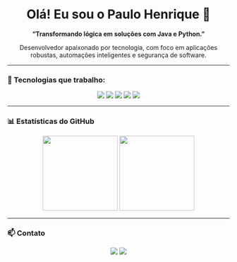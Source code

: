 <h1 align="center">Olá! Eu sou o Paulo Henrique 👋</h1>

<p align="center">
  <b>“Transformando lógica em soluções com Java e Python.”</b>
</p>

<p align="center">
  Desenvolvedor apaixonado por tecnologia, com foco em aplicações robustas, automações inteligentes e segurança de software.
</p>

---

### 🚀 Tecnologias que trabalho:

<div align="center">
  <img src="https://img.shields.io/badge/Java-ED8B00?style=for-the-badge&logo=java&logoColor=white"/>
  <img src="https://img.shields.io/badge/Python-3670A0?style=for-the-badge&logo=python&logoColor=yellow"/>
  <img src="https://img.shields.io/badge/HTML5-E34F26?style=for-the-badge&logo=html5&logoColor=white"/>
  <img src="https://img.shields.io/badge/CSS3-1572B6?style=for-the-badge&logo=css3&logoColor=white"/>
  <img src="https://img.shields.io/badge/SQL-336791?style=for-the-badge&logo=postgresql&logoColor=white"/>
</div>

---

### 📊 Estatísticas do GitHub

<div align="center">
  <img height="170" src="https://github-readme-stats.vercel.app/api/top-langs/?username=phsilva&layout=compact&langs_count=6&theme=tokyonight"/>
  <img height="170" src="https://github-readme-stats.vercel.app/api?username=phsilva&show_icons=true&theme=tokyonight"/>
</div>

---

### 📫 Contato

<div align="center">
  <a href="mailto:paulo.henrique0@gmail.com"><img src="https://img.shields.io/badge/email-D14836?style=for-the-badge&logo=gmail&logoColor=white"/></a> 
  <a href="https://www.linkedin.com/in/paulohenriquebds1" target="_blank"><img src="https://img.shields.io/badge/linkedin-0077B5?style=for-the-badge&logo=linkedin&logoColor=white"/></a>
</div>
